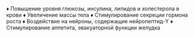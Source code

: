 ♦ Повышение уровня глюкозы, инсулина, липидов и холе­стерола в крови
♦ Увеличение массы тела
♦ Стимулирование секреции гормона роста
♦ Воздействие на нейроны, содержащие нейропептид-Υ
♦ Стимулирование аппетита, эвакуаторной функции желудка